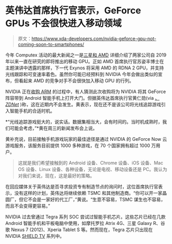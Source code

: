 # 英伟达首席执行官表示，GeForce GPUs 不会很快进入移动领域

> 原文：<https://www.xda-developers.com/nvidia-geforce-gpu-not-coming-soon-to-smartphones/>

今年 Computex 活动的最大新闻之一是[三星和 AMD](https://www.xda-developers.com/samsung-next-generation-exynos-amd-gpu/) 详细介绍了两家公司自 2019 年以来一直在研究的即将推出的移动 GPU。正如 AMD 首席执行官苏姿丰博士在主题演讲中透露的那样，下一代 Exynos 将采用 AMD 的 RDNA 2 GPU，并支持光线跟踪和可变速率着色。虽然你可能已经预料到 NVIDIA 今年会做出类似的宣布，但看起来 AMD 的竞争对手不会很快加入移动 GPU 的行列。

NVIDIA 正在[收购 ARM](https://www.xda-developers.com/nvidia-officially-buying-arm-promise-maintain-neutral-open-licensing-model/) 的过程中，有人猜测此次收购将为 NVIDIA 将其 GeForce 阵容带到 Android 智能手机上打开大门。但据英伟达首席执行官黄仁勋(via [*、ZDNet*](https://www.zdnet.com/article/nvidia-ceo-eschews-mobile-rtx-in-favour-of-geforce-now/) )称，这在近期内不会发生。黄表示，现在还不是该公司将光线追踪游戏引入智能手机的合适时机。

*“光线追踪游戏挺大的，说实话。数据集相当大，会有时间的。当时机成熟时，我们可能会考虑，”*黄在周三的新闻发布会上说。

黄补充说，目前接触手机游戏玩家的最佳途径是通过 NVIDIA 的 GeForce Now 云游戏服务，该服务目前提供 1000 多种游戏，在 70 个国家拥有超过 1000 万用户。

> 这就是我们希望接触到的 Android 设备、Chrome 设备、iOS 设备、Mac OS 设备、Linux 设备、各种设备，无论是电视、移动设备还是 PC。我认为对我们来说，现在，这是最好的策略。

在回应媒体关于英伟达是否寻求投资专有制造节点的询问时，这位首席执行官表示，没有这样的计划，英伟达将继续依赖 TSMC 和其他制造商。“你可以开一家晶圆厂，但它不会是一家好的代工厂，”黄说。“生意不容易，TSMC 谋生也不容易，而且不会变得更容易。”

NVIDIA 过去曾通过 Tegra 系列 SOC 尝试过智能手机芯片。这些芯片已经在几款 Android 智能手机和平板电脑中使用，如摩托罗拉 Atrix 4G、三星 Galaxy R、谷歌 Nexus 7 (2012)、Xperia Tablet S 等。然而现在，Tegra 芯片只出现在 NVIDIA [SHIELD TV](https://www.xda-developers.com/tag/nvidia-shield-tv/) 系列中。